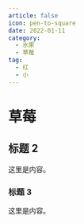 ```yaml
---
article: false
icon: pen-to-square
date: 2022-01-11
category:
  - 水果
  - 草莓
tag:
  - 红
  - 小
---
```


# 草莓

## 标题 2

这里是内容。

### 标题 3

这里是内容。
